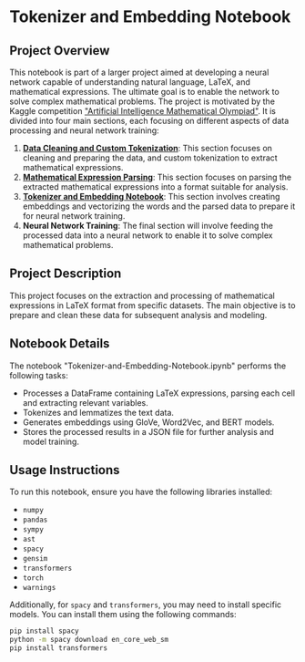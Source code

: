 # Tokenizer and Embedding Notebook

## Project Overview
This notebook is part of a larger project aimed at developing a neural network capable of understanding natural language, LaTeX, and mathematical expressions. The ultimate goal is to enable the network to solve complex mathematical problems. The project is motivated by the Kaggle competition ["Artificial Intelligence Mathematical Olympiad"](https://www.kaggle.com/competitions/ai-mathematical-olympiad-prize). It is divided into four main sections, each focusing on different aspects of data processing and neural network training:

1. **[Data Cleaning and Custom Tokenization](https://github.com/luccifer00/Data-Analyst-Data-Wrangling-Data-Cleaning)**: This section focuses on cleaning and preparing the data, and custom tokenization to extract mathematical expressions.
2. **[Mathematical Expression Parsing](https://github.com/luccifer00/Data-Scientist-Symbolic-Processing)**: This section focuses on parsing the extracted mathematical expressions into a format suitable for analysis.
3. **[Tokenizer and Embedding Notebook](https://github.com/luccifer00/Data-Scientist-Advanced-Topics-Feature-Engineering-Text-And-Math-Tokenization-And-Embedding)**:
This section involves creating embeddings and vectorizing the words and the parsed data to prepare it for neural network training.
4. **Neural Network Training**: The final section will involve feeding the processed data into a neural network to enable it to solve complex mathematical problems.

## Project Description
This project focuses on the extraction and processing of mathematical expressions in LaTeX format from specific datasets. The main objective is to prepare and clean these data for subsequent analysis and modeling.

## Notebook Details
The notebook "Tokenizer-and-Embedding-Notebook.ipynb" performs the following tasks:
- Processes a DataFrame containing LaTeX expressions, parsing each cell and extracting relevant variables.
- Tokenizes and lemmatizes the text data.
- Generates embeddings using GloVe, Word2Vec, and BERT models.
- Stores the processed results in a JSON file for further analysis and model training.

## Usage Instructions
To run this notebook, ensure you have the following libraries installed:
- `numpy`
- `pandas`
- `sympy`
- `ast`
- `spacy`
- `gensim`
- `transformers`
- `torch`
- `warnings`

Additionally, for `spacy` and `transformers`, you may need to install specific models. You can install them using the following commands:
```bash
pip install spacy
python -m spacy download en_core_web_sm
pip install transformers